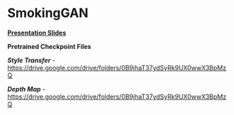 # SmokingGAN
 
 **[Presentation Slides](https://docs.google.com/presentation/d/1vP4G4TRBLdYtgEpjr3TMdAcr0W6Q4Yo0psj4TbhxiDI/edit?usp=sharing)**
 
 **Pretrained Checkpoint Files** 
 
 
 ***Style Transfer*** - https://drive.google.com/drive/folders/0B9jhaT37ydSyRk9UX0wwX3BpMzQ
 
 
 ***Depth Map*** - https://drive.google.com/drive/folders/0B9jhaT37ydSyRk9UX0wwX3BpMzQ
